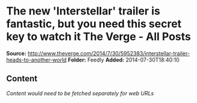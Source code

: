 # The new 'Interstellar' trailer is fantastic, but you need this secret key to watch it The Verge - All Posts

**Source:** http://www.theverge.com/2014/7/30/5952383/interstellar-trailer-heads-to-another-world
**Folder:** Feedly
**Added:** 2014-07-30T18:40:10




## Content
*Content would need to be fetched separately for web URLs*
